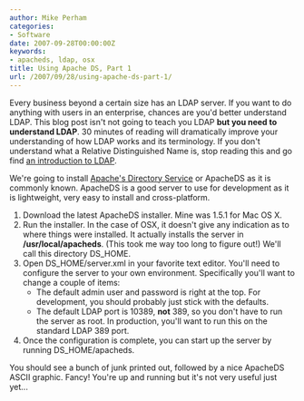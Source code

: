 ```yaml
---
author: Mike Perham
categories:
- Software
date: 2007-09-28T00:00:00Z
keywords:
- apacheds, ldap, osx
title: Using Apache DS, Part 1
url: /2007/09/28/using-apache-ds-part-1/
---
```


Every business beyond a certain size has an LDAP server. If you want to do anything with users in an enterprise, chances are you'd better understand LDAP. This blog post isn't not going to teach you LDAP **but you need to understand LDAP**. 30 minutes of reading will dramatically improve your understanding of how LDAP works and its terminology. If you don't understand what a Relative Distinguished Name is, stop reading this and go find [an introduction to LDAP][1].

We're going to install [Apache's Directory Service][2] or ApacheDS as it is commonly known. ApacheDS is a good server to use for development as it is lightweight, very easy to install and cross-platform.

1.  Download the latest ApacheDS installer. Mine was 1.5.1 for Mac OS X.
2.  Run the installer. In the case of OSX, it doesn't give any indication as to where things were installed. It actually installs the server in **/usr/local/apacheds**. (This took me way too long to figure out!) We'll call this directory DS_HOME.
3.  Open DS_HOME/server.xml in your favorite text editor. You'll need to configure the server to your own environment. Specifically you'll want to change a couple of items: 
    *   The default admin user and password is right at the top. For development, you should probably just stick with the defaults.
    *   The default LDAP port is 10389, **not** 389, so you don't have to run the server as root. In production, you'll want to run this on the standard LDAP 389 port.
4.  Once the configuration is complete, you can start up the server by running DS_HOME/apacheds.

You should see a bunch of junk printed out, followed by a nice ApacheDS ASCII graphic. Fancy! You're up and running but it's not very useful just yet...

 [1]: http://www.ldapman.org/articles/intro_to_ldap.html
 [2]: http://directory.apache.org/

